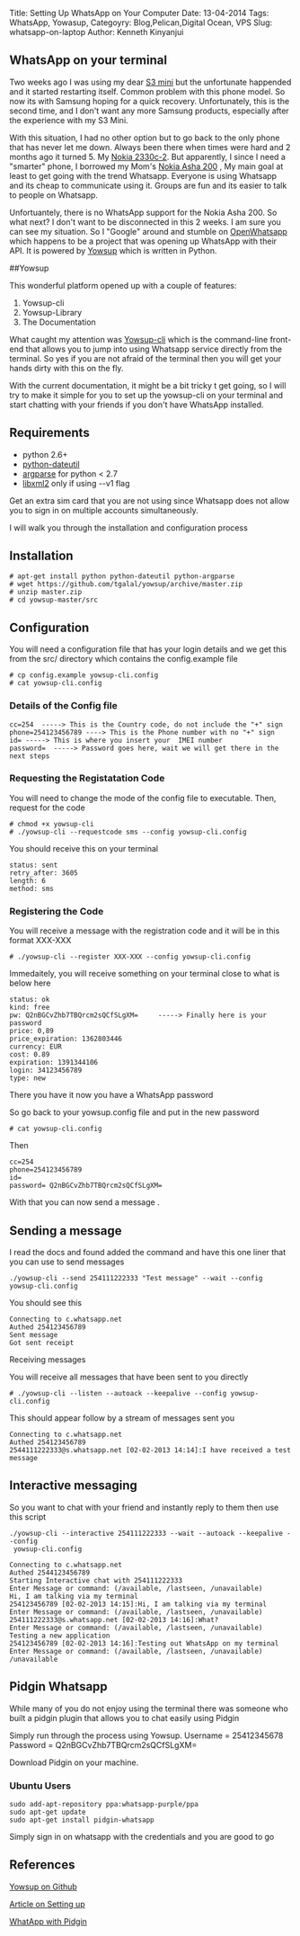 Title: Setting Up WhatsApp on Your Computer
Date: 13-04-2014
Tags: WhatsApp, Yowasup,
Categoyry: Blog,Pelican,Digital Ocean, VPS
Slug: whatsapp-on-laptop
Author: Kenneth Kinyanjui


## WhatsApp on your terminal


Two weeks ago I was using my dear [S3 mini]() but the unfortunate happended and it started restarting itself. Common 
problem with this phone model. So now its with Samsung hoping for a quick recovery. Unfortunately, this is the second time,
and I don't want any more Samsung products, especially after the experience with my S3 Mini.

With this situation, I had no other option but to go back to the only phone that has never let me down. Always been there
when times were hard and 2 months ago it turned 5. My [Nokia 2330c-2](). But apparently, I since I need a "smarter" phone, I 
borrowed my Mom's [Nokia Asha 200]() , My main goal at least to get going with the trend Whatsapp. Everyone is using Whatsapp 
and its cheap to communicate using it. Groups are fun and its easier to talk to people on Whatsapp.

Unfortuantely, there is no WhatsApp support for the Nokia Asha 200. So what next? I don't want to be disconnected in this 2 weeks.
I am sure you can see my situation. So I "Google" around and stumble on [OpenWhatsapp]() which happens to be a project that was 
opening up WhatsApp with their API. It is powered by [Yowsup]() which is written in Python.

##Yowsup

This wonderful platform opened up with a couple of features:

1. Yowsup-cli
2. Yowsup-Library
3. The Documentation


What caught my attention was [Yowsup-cli]() which is the command-line front-end that allows you to jump into using Whatsapp
service directly from the terminal. So yes if you are not afraid of the terminal then you will get your hands dirty with this on
the fly. 

With the current documentation, it might be a bit tricky t get going, so I will try to make it simple for you to set up the 
yowsup-cli on your terminal and start chatting with your friends if you don't have WhatsApp installed.


## Requirements

 * python 2.6+
 * [python-dateutil](http://labix.org/python-dateutil)
 * [argparse](http://code.google.com/p/argparse/) for python < 2.7
 * [libxml2](http://www.xmlsoft.org/python.html) only if using --v1 flag

Get an extra sim card that you are not using since Whatsapp does not allow you to sign in on
multiple accounts simultaneously. 

I will walk you through the installation and configuration process


## Installation

```
# apt-get install python python-dateutil python-argparse
# wget https://github.com/tgalal/yowsup/archive/master.zip
# unzip master.zip
# cd yowsup-master/src
```

## Configuration

You will need a configuration file that has your login details and we get this from the src/ directory 
which contains the config.example file

```
# cp config.example yowsup-cli.config
# cat yowsup-cli.config
```

### Details of the Config file

```
cc=254  -----> This is the Country code, do not include the "+" sign
phone=254123456789 ----> This is the Phone number with no "+" sign
id= -----> This is where you insert your  IMEI number
password=  -----> Password goes here, wait we will get there in the next steps
```

### Requesting the Registatation Code

You will need to change the mode of the config file to executable. Then, request for the code

```
# chmod +x yowsup-cli
# ./yowsup-cli --requestcode sms --config yowsup-cli.config
```

You should receive this on your terminal
```
status: sent
retry_after: 3605
length: 6
method: sms
```

### Registering the Code 

You will receive a message with the registration code and it will be in this format XXX-XXX

```
# ./yowsup-cli --register XXX-XXX --config yowsup-cli.config
```

Immedaitely, you will receive something on your terminal close to what is below here
```
status: ok
kind: free
pw: Q2nBGCvZhb7TBQrcm2sQCfSLgXM=     -----> Finally here is your password
price: 0,89
price_expiration: 1362803446
currency: EUR
cost: 0.89
expiration: 1391344106
login: 34123456789
type: new
```

There you have it now you have a WhatsApp password 

So go back to your yowsup.config file and put in the new password

```
# cat yowsup-cli.config
```

Then 

```
cc=254 
phone=254123456789 
id=
password= Q2nBGCvZhb7TBQrcm2sQCfSLgXM=

```


With that you can now send a message .

## Sending a message

I read the docs and found added the command and have this one liner that you can use to send messages

```
./yowsup-cli --send 254111222333 "Test message" --wait --config yowsup-cli.config
```

You should see this

```
Connecting to c.whatsapp.net
Authed 254123456789
Sent message
Got sent receipt
```


Receiving messages

You will receive all messages that have been sent to you directly

```
# ./yowsup-cli --listen --autoack --keepalive --config yowsup-cli.config
```

This should appear follow by a stream of messages sent you 

```
Connecting to c.whatsapp.net
Authed 254123456789
2544111222333@s.whatsapp.net [02-02-2013 14:14]:I have received a test message
```


## Interactive messaging

So you want to chat with your friend and instantly reply to them then use this script

```
./yowsup-cli --interactive 254111222333 --wait --autoack --keepalive --config
 yowsup-cli.config
```

```
Connecting to c.whatsapp.net
Authed 2544123456789
Starting Interactive chat with 254111222333
Enter Message or command: (/available, /lastseen, /unavailable)
Hi, I am talking via my terminal
254123456789 [02-02-2013 14:15]:Hi, I am talking via my terminal
Enter Message or command: (/available, /lastseen, /unavailable)
254111222333@s.whatsapp.net [02-02-2013 14:16]:What?
Enter Message or command: (/available, /lastseen, /unavailable)
Testing a new application
254123456789 [02-02-2013 14:16]:Testing out WhatsApp on my terminal
Enter Message or command: (/available, /lastseen, /unavailable)
/unavailable
```


## Pidgin Whatsapp


While many of you do not enjoy using the terminal there was someone who built a 
pidgin plugin that allows you to chat easily using Pidgin


Simply run through the process using Yowsup.
Username = 25412345678
Password = Q2nBGCvZhb7TBQrcm2sQCfSLgXM=


Download Pidgin on your machine.


### Ubuntu Users

```
sudo add-apt-repository ppa:whatsapp-purple/ppa
sudo apt-get update
sudo apt-get install pidgin-whatsapp
```

Simply sign in on whatsapp with the credentials and you are good to go


## References

[Yowsup on Github](https://github.com/tgalal/yowsup/wiki/yowsup-cli)

[Article on Setting up](Securityandrisk.blogspot.com/2013/07/whatsapp-via-python-open-security.html)

[WhatApp with Pidgin](http://samtinkers.wordpress.com/2014/01/11/install-whatsapp-on-ubuntu-12-04-12-10-13-04-13-10-mint-13141516)